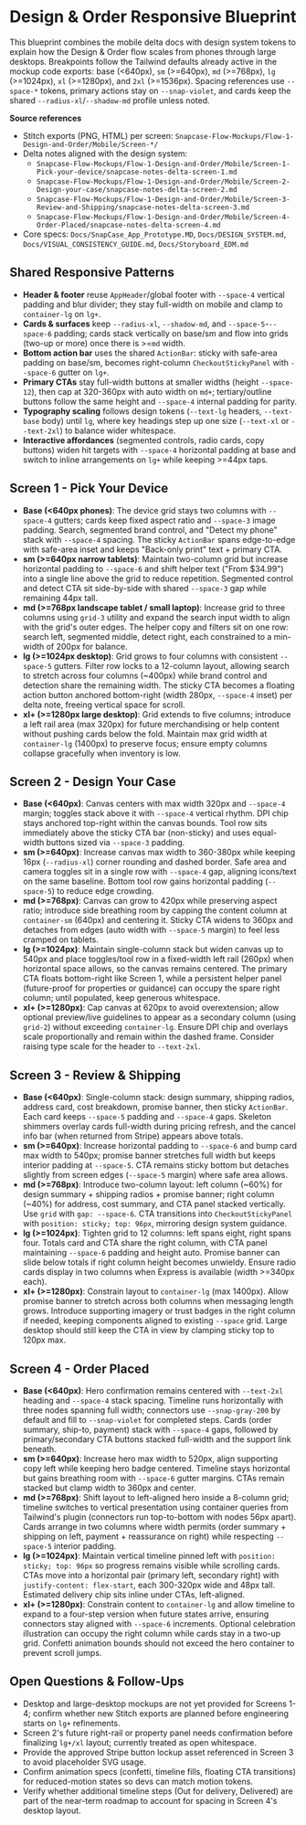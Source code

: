﻿# Design & Order Responsive Blueprint

This blueprint combines the mobile delta docs with design system tokens to explain how the Design & Order flow scales from phones through large desktops. Breakpoints follow the Tailwind defaults already active in the mockup code exports: base (<640px), `sm` (>=640px), `md` (>=768px), `lg` (>=1024px), `xl` (>=1280px), and `2xl` (>=1536px). Spacing references use `--space-*` tokens, primary actions stay on `--snap-violet`, and cards keep the shared `--radius-xl`/`--shadow-md` profile unless noted.

**Source references**
- Stitch exports (PNG, HTML) per screen: `Snapcase-Flow-Mockups/Flow-1-Design-and-Order/Mobile/Screen-*/`
- Delta notes aligned with the design system:
  - `Snapcase-Flow-Mockups/Flow-1-Design-and-Order/Mobile/Screen-1-Pick-your-device/snapcase-notes-delta-screen-1.md`
  - `Snapcase-Flow-Mockups/Flow-1-Design-and-Order/Mobile/Screen-2-Design-your-case/snapcase-notes-delta-screen-2.md`
  - `Snapcase-Flow-Mockups/Flow-1-Design-and-Order/Mobile/Screen-3-Review-and-Shipping/snapcase-notes-delta-screen-3.md`
  - `Snapcase-Flow-Mockups/Flow-1-Design-and-Order/Mobile/Screen-4-Order-Placed/snapcase-notes-delta-screen-4.md`
- Core specs: `Docs/SnapCase_App_Prototype.MD`, `Docs/DESIGN_SYSTEM.md`, `Docs/VISUAL_CONSISTENCY_GUIDE.md`, `Docs/Storyboard_EDM.md`

## Shared Responsive Patterns
- **Header & footer** reuse `AppHeader`/global footer with `--space-4` vertical padding and blur divider; they stay full-width on mobile and clamp to `container-lg` on `lg+`.
- **Cards & surfaces** keep `--radius-xl`, `--shadow-md`, and `--space-5`-`--space-6` padding; cards stack vertically on base/sm and flow into grids (two-up or more) once there is >=`md` width.
- **Bottom action bar** uses the shared `ActionBar`: sticky with safe-area padding on base/sm, becomes right-column `CheckoutStickyPanel` with `--space-6` gutter on `lg+`.
- **Primary CTAs** stay full-width buttons at smaller widths (height `--space-12`), then cap at 320-360px with auto width on `md+`; tertiary/outline buttons follow the same height and `--space-4` internal padding for parity.
- **Typography scaling** follows design tokens (`--text-lg` headers, `--text-base` body) until `lg`, where key headings step up one size (`--text-xl` or `--text-2xl`) to balance wider whitespace.
- **Interactive affordances** (segmented controls, radio cards, copy buttons) widen hit targets with `--space-4` horizontal padding at base and switch to inline arrangements on `lg+` while keeping >=44px taps.

## Screen 1 - Pick Your Device
- **Base (<640px phones)**: The device grid stays two columns with `--space-4` gutters; cards keep fixed aspect ratio and `--space-3` image padding. Search, segmented brand control, and "Detect my phone" stack with `--space-4` spacing. The sticky `ActionBar` spans edge-to-edge with safe-area inset and keeps "Back-only print" text + primary CTA.
- **sm (>=640px narrow tablets)**: Maintain two-column grid but increase horizontal padding to `--space-6` and shift helper text ("From $34.99") into a single line above the grid to reduce repetition. Segmented control and detect CTA sit side-by-side with shared `--space-3` gap while remaining 44px tall.
- **md (>=768px landscape tablet / small laptop)**: Increase grid to three columns using `grid-3` utility and expand the search input width to align with the grid's outer edges. The helper copy and filters sit on one row: search left, segmented middle, detect right, each constrained to a min-width of 200px for balance.
- **lg (>=1024px desktop)**: Grid grows to four columns with consistent `--space-5` gutters. Filter row locks to a 12-column layout, allowing search to stretch across four columns (~400px) while brand control and detection share the remaining width. The sticky CTA becomes a floating action button anchored bottom-right (width 280px, `--space-4` inset) per delta note, freeing vertical space for scroll.
- **xl+ (>=1280px large desktop)**: Grid extends to five columns; introduce a left rail area (max 320px) for future merchandising or help content without pushing cards below the fold. Maintain max grid width at `container-lg` (1400px) to preserve focus; ensure empty columns collapse gracefully when inventory is low.

## Screen 2 - Design Your Case
- **Base (<640px)**: Canvas centers with max width 320px and `--space-4` margin; toggles stack above it with `--space-4` vertical rhythm. DPI chip stays anchored top-right within the canvas bounds. Tool row sits immediately above the sticky CTA bar (non-sticky) and uses equal-width buttons sized via `--space-3` padding.
- **sm (>=640px)**: Increase canvas max width to 360-380px while keeping 16px (`--radius-xl`) corner rounding and dashed border. Safe area and camera toggles sit in a single row with `--space-4` gap, aligning icons/text on the same baseline. Bottom tool row gains horizontal padding (`--space-5`) to reduce edge crowding.
- **md (>=768px)**: Canvas can grow to 420px while preserving aspect ratio; introduce side breathing room by capping the content column at `container-sm` (640px) and centering it. Sticky CTA widens to 360px and detaches from edges (auto width with `--space-5` margin) to feel less cramped on tablets.
- **lg (>=1024px)**: Maintain single-column stack but widen canvas up to 540px and place toggles/tool row in a fixed-width left rail (260px) when horizontal space allows, so the canvas remains centered. The primary CTA floats bottom-right like Screen 1, while a persistent helper panel (future-proof for properties or guidance) can occupy the spare right column; until populated, keep generous whitespace.
- **xl+ (>=1280px)**: Cap canvas at 620px to avoid overextension; allow optional preview/live guidelines to appear as a secondary column (using `grid-2`) without exceeding `container-lg`. Ensure DPI chip and overlays scale proportionally and remain within the dashed frame. Consider raising type scale for the header to `--text-2xl`.

## Screen 3 - Review & Shipping
- **Base (<640px)**: Single-column stack: design summary, shipping radios, address card, cost breakdown, promise banner, then sticky `ActionBar`. Each card keeps `--space-5` padding and `--space-4` gaps. Skeleton shimmers overlay cards full-width during pricing refresh, and the cancel info bar (when returned from Stripe) appears above totals.
- **sm (>=640px)**: Increase horizontal padding to `--space-6` and bump card max width to 540px; promise banner stretches full width but keeps interior padding at `--space-5`. CTA remains sticky bottom but detaches slightly from screen edges (`--space-5` margin) where safe area allows.
- **md (>=768px)**: Introduce two-column layout: left column (~60%) for design summary + shipping radios + promise banner; right column (~40%) for address, cost summary, and CTA panel stacked vertically. Use `grid` with `gap: --space-6`. CTA transitions into `CheckoutStickyPanel` with `position: sticky; top: 96px`, mirroring design system guidance.
- **lg (>=1024px)**: Tighten grid to 12 columns: left spans eight, right spans four. Totals card and CTA share the right column, with CTA panel maintaining `--space-6` padding and height auto. Promise banner can slide below totals if right column height becomes unwieldy. Ensure radio cards display in two columns when Express is available (width >=340px each).
- **xl+ (>=1280px)**: Constrain layout to `container-lg` (max 1400px). Allow promise banner to stretch across both columns when messaging length grows. Introduce supporting imagery or trust badges in the right column if needed, keeping components aligned to existing `--space` grid. Large desktop should still keep the CTA in view by clamping sticky top to 120px max.

## Screen 4 - Order Placed
- **Base (<640px)**: Hero confirmation remains centered with `--text-2xl` heading and `--space-4` stack spacing. Timeline runs horizontally with three nodes spanning full width; connectors use `--snap-gray-200` by default and fill to `--snap-violet` for completed steps. Cards (order summary, ship-to, payment) stack with `--space-4` gaps, followed by primary/secondary CTA buttons stacked full-width and the support link beneath.
- **sm (>=640px)**: Increase hero max width to 520px, align supporting copy left while keeping hero badge centered. Timeline stays horizontal but gains breathing room with `--space-6` gutter margins. CTAs remain stacked but clamp width to 360px and center.
- **md (>=768px)**: Shift layout to left-aligned hero inside a 8-column grid; timeline switches to vertical presentation using container queries from Tailwind's plugin (connectors run top-to-bottom with nodes 56px apart). Cards arrange in two columns where width permits (order summary + shipping on left, payment + reassurance on right) while respecting `--space-5` interior padding.
- **lg (>=1024px)**: Maintain vertical timeline pinned left with `position: sticky; top: 96px` so progress remains visible while scrolling cards. CTAs move into a horizontal pair (primary left, secondary right) with `justify-content: flex-start`, each 300-320px wide and 48px tall. Estimated delivery chip sits inline under CTAs, left-aligned.
- **xl+ (>=1280px)**: Constrain content to `container-lg` and allow timeline to expand to a four-step version when future states arrive, ensuring connectors stay aligned with `--space-6` increments. Optional celebration illustration can occupy the right column while cards stay in a two-up grid. Confetti animation bounds should not exceed the hero container to prevent scroll jumps.

## Open Questions & Follow-Ups
- Desktop and large-desktop mockups are not yet provided for Screens 1-4; confirm whether new Stitch exports are planned before engineering starts on `lg+` refinements.
- Screen 2's future right-rail or property panel needs confirmation before finalizing `lg+/xl` layout; currently treated as open whitespace.
- Provide the approved Stripe button lockup asset referenced in Screen 3 to avoid placeholder SVG usage.
- Confirm animation specs (confetti, timeline fills, floating CTA transitions) for reduced-motion states so devs can match motion tokens.
- Verify whether additional timeline steps (Out for delivery, Delivered) are part of the near-term roadmap to account for spacing in Screen 4's desktop layout.




